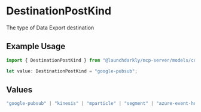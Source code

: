 # DestinationPostKind

The type of Data Export destination

## Example Usage

```typescript
import { DestinationPostKind } from "@launchdarkly/mcp-server/models/components";

let value: DestinationPostKind = "google-pubsub";
```

## Values

```typescript
"google-pubsub" | "kinesis" | "mparticle" | "segment" | "azure-event-hubs" | "snowflake-v2"
```
